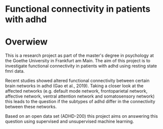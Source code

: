 # Functional connectivity in patients with adhd

# Overwiew

This is a research project as part of the master's degree in psychology at the Goethe University in Frankfurt am Main. 
The aim of this project is to investigate functional connectivity in patients with adhd using resting state fmri data.

Recent studies showed altered functional connectivity between certain brain networks in adhd (Gao et al., 2019). Taking a closer look at the affected networks (e.g. default mode network, frontoparietal network, affective network, ventral attention network and somatosensory network) this leads to the question if the subtypes of adhd differ in the connectivity between these networks.

Based on an open data set (ADHD-200) this project aims on answering this question using supervised and unsupervised machine learning.

